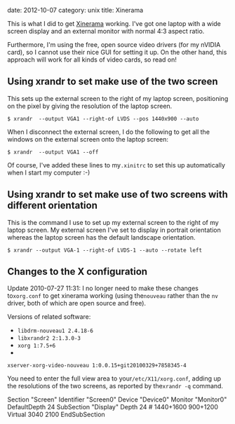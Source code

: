 date:    2012-10-07
category: unix
title: Xinerama
<p class="reg">
This is what I did to
get <a href="http://en.wikipedia.org/wiki/Xinerama">Xinerama</a>
working. I've got one laptop with a wide screen display and
an external monitor with normal 4:3 aspect ratio.


Furthermore, I'm using the free, open source video drivers
(for my nVIDIA card), so I cannot use their nice GUI for
setting it up. On the other hand, this approach will work
for all kinds of video cards, so read on!

## Using xrandr to set make use of the two screen

This sets up the external screen to the right of my laptop
screen, positioning on the pixel by giving the resolution
of the laptop screen.

    
    $ xrandr  --output VGA1 --right-of LVDS --pos 1440x900 --auto

         

When I disconnect the external screen, I do the following to
get all the windows on the external screen onto the laptop
screen: 

    
    $ xrandr  --output VGA1 --off



Of course, I've added these lines to
my```.xinitrc``` to set this up automatically when I
start my computer :-)

<h2>
Using xrandr to set make use of two screens with different
orientation
</h2>

This is the command I use to set up my external screen to
the right of my laptop screen. My external screen I've set
to display in portrait orientation whereas the laptop
screen has the default landscape orientation.

    
    $ xrandr --output VGA-1 --right-of LVDS-1 --auto --rotate left


## Changes to the X configuration
<div class="note">

Update 2010-07-27 11:31: I no longer need to make these
changes to```xorg.conf``` to get xinerama working
(using the```nouveau``` rather than the
```nv``` driver, both of which are open source and
free).


Versions of related software:


- ```libdrm-nouveau1 2.4.18-6```
- ```libxrandr2 2:1.3.0-3```
- ```xorg 1:7.5+6```
- 

```
xserver-xorg-video-nouveau 1:0.0.15+git20100329+7858345-4
```



You need to enter the full view area to
your```/etc/X11/xorg.conf```, adding up the
resolutions of the two screens, as reported by
the```xrandr -q``` command.

    
Section "Screen"
Identifier     "Screen0"
Device         "Device0"
Monitor        "Monitor0"
DefaultDepth    24
SubSection     "Display"
Depth       24
    #  1440+1600  900+1200
Virtual     3040 2100
EndSubSection




